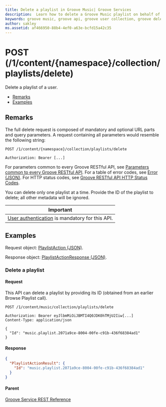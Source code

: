 ```yaml
---
title: Delete a playlist in Groove Music| Groove Services
description:  Learn how to delete a Groove Music playlist on behalf of a user.
keywords: groove music, groove api, groove user collection, groove delete playlist
author: sakley
ms.assetid: af466950-88b4-4ef0-a63e-bcfd15a42c35
---
```


# POST (/1/content/{namespace}/collection/playlists/delete)
Delete a playlist of a user.

-   [Remarks](#remarks)
-   [Examples](#examples)

## Remarks
The full delete request is composed of mandatory and optional URL parts and query parameters. A request containing all parameters would resemble the following string:
```
POST /1/content/{namespace}/collection/playlists/delete

Authorization: Bearer [...]
```
For parameters common to every Groove RESTful API, see [Parameters common to every Groove RESTful API](common-parameters.md). For a table of error codes, see [Error (JSON)](JSON-Error.md). For HTTP status codes, see [Groove RESTful API HTTP Status Codes](http-status-codes.md).

You can delete only one playlist at a time. Provide the ID of the playlist to delete; all other metadata will be ignored.

| Important                                                                        |
|------------------------------------------------------------------------------------------|
| [User authentication](../Using-the-Groove-RESTful-Services/User-Authentication.md) is mandatory for this API. |

## Examples
Request object: [PlaylistAction (JSON)](JSON-PlaylistAction.md).

Response object: [PlaylistActionResponse (JSON)](JSON-PlaylistActionResponse.md).

### Delete a playlist
#### Request
This API can delete a playlist by providing its ID (obtained from an earlier Browse Playlist call).
```http
POST /1/content/music/collection/playlists/delete

Authorization: Bearer eyJlbmMiOiJBMTI4Q0JDK0hTMjU2Iiw[...]
Content-Type: application/json

{
  "Id": "music.playlist.2071a9ce-8004-00fe-c91b-436f68384ad1"
}
```

#### Response
```json
{
  "PlaylistActionResult": {
    "Id": "music.playlist.2071a9ce-8004-00fe-c91b-436f68384ad1"
  }
}
```

#### Parent
[Groove Service REST Reference](overview.md)
